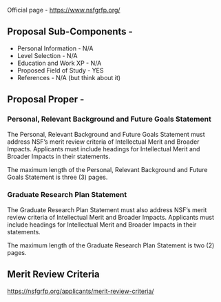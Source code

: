 Official page - https://www.nsfgrfp.org/

## Proposal Sub-Components - 
- Personal Information  - N/A
- Level Selection - N/A
- Education and Work XP - N/A
- Proposed Field of Study - YES
- References - N/A (but think about it)

## Proposal Proper - 

### **Personal, Relevant Background and Future Goals Statement**

The Personal, Relevant Background and Future Goals Statement must address NSF’s merit review criteria of Intellectual Merit and Broader Impacts. Applicants must include headings for Intellectual Merit and Broader Impacts in their statements.

The maximum length of the Personal, Relevant Background and Future Goals Statement is three (3) pages.

### **Graduate Research Plan Statement**

The Graduate Research Plan Statement must also address NSF’s merit review criteria of Intellectual Merit and Broader Impacts. Applicants must include headings for Intellectual Merit and Broader Impacts in their statements.

The maximum length of the Graduate Research Plan Statement is two (2) pages.

## Merit Review Criteria 
https://nsfgrfp.org/applicants/merit-review-criteria/
